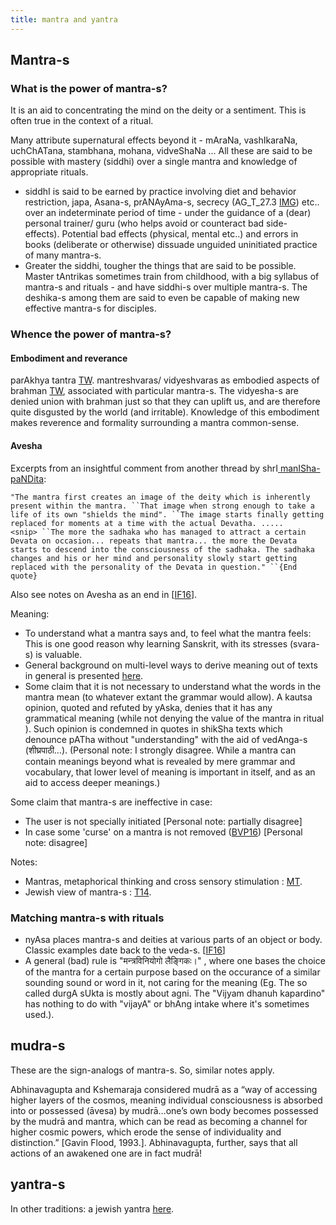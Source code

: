 ```yaml
---
title: mantra and yantra
---
```


  

## Mantra-s

### What is the power of mantra-s?

It is an aid to concentrating the mind on the deity or a sentiment. This is often true in the context of a ritual.

Many attribute supernatural effects beyond it - mAraNa, vashIkaraNa, uchChATana, stambhana, mohana, vidveShaNa ... All these are said to be possible with mastery (siddhi) over a single mantra and knowledge of appropriate rituals.

- siddhI is said to be earned by practice involving diet and behavior restriction, japa, Asana-s, prANAyAma-s, secrecy (AG\_T\_27.3 [IMG](https://imgur.com/ZY9clni)) etc.. over an indeterminate period of time - under the guidance of a (dear) personal trainer/ guru (who helps avoid or counteract bad side-effects). Potential bad effects (physical, mental etc..) and errors in books (deliberate or otherwise) dissuade unguided uninitiated practice of many mantra-s.
- Greater the siddhi, tougher the things that are said to be possible. Master tAntrikas sometimes train from childhood, with a big syllabus of mantra-s and rituals - and have siddhi-s over multiple mantra-s. The deshika-s among them are said to even be capable of making new effective mantra-s for disciples.

### Whence the power of mantra-s?

#### Embodiment and reverance

parAkhya tantra [TW](https://twitter.com/GhorAngirasa/status/867148873692835840). mantreshvaras/ vidyeshvaras as embodied aspects of brahman [TW](https://twitter.com/GhorAngirasa/status/899223199996461056), associated with particular mantra-s. The vidyesha-s are denied union with brahman just so that they can uplift us, and are therefore quite disgusted by the world (and irritable). Knowledge of this embodiment makes reverence and formality surrounding a mantra common-sense.

#### Avesha

Excerpts from an insightful comment from another thread by shrI[ manISha-paNDita](https://www.facebook.com/vishvas.vasuki/posts/10152896239417989?notif_t=like): 

`"The mantra first creates an image of the deity which is inherently present within the mantra. ``That image when strong enough to take a life of its own "shields the mind". ``The image starts finally getting replaced for moments at a time with the actual Devatha. ..... <snip> ``The more the sadhaka who has managed to attract a certain Devata on occasion... repeats that mantra... the more the Devata starts to descend into the consciousness of the sadhaka. The sadhaka changes and his or her mind and personality slowly start getting replaced with the personality of the Devata in question." ``{End quote}`

Also see notes on Avesha as an end in \[[IF16](http://indiafacts.org/brief-study-possession-hinduism-ii-spiritual-context/)\].

Meaning:

- To understand what a mantra says and, to feel what the mantra feels: This is one good reason why learning Sanskrit, with its stresses (svara-s) is valuable.
- General background on multi-level ways to derive meaning out of texts in general is presented [here](https://sites.google.com/site/hinduvichaarah/0-1-pramanani-bases/0-15-holy-books-limits).
- Some claim that it is not necessary to understand what the words in the mantra mean (to whatever extant the grammar would allow). A kautsa opinion, quoted and refuted by yAska, denies that it has any grammatical meaning (while not denying the value of the mantra in ritual ). Such opinion is condemned in quotes in shikSha texts which denounce pATha without "understanding" with the aid of vedAnga-s (शीघ्रपाठी…). (Personal note: I strongly disagree. While a mantra can contain meanings beyond what is revealed by mere grammar and vocabulary, that lower level of meaning is important in itself, and as an aid to access deeper meanings.)

Some claim that mantra-s are ineffective in case:

- The user is not specially initiated \[Personal note: partially disagree\]
- In case some 'curse' on a mantra is not removed ([BVP16](https://groups.google.com/forum/#!topic/bvparishat/Tz9zsuJGSN4)) \[Personal note: disagree\]

  

Notes:

- Mantras, metaphorical thinking and cross sensory stimulation : [MT](http://manasataramgini.wordpress.com/2008/11/23/the-spectrum-of-synesthesia-metaphors-and-samdhya-bhasha/).
- Jewish view of mantra-s : [T14](http://www.tabletmag.com/jewish-arts-and-culture/books/164141/forbidden-jewish-magic-books).

### Matching mantra-s with rituals

- nyAsa places mantra-s and deities at various parts of an object or body. Classic examples date back to the veda-s. \[[IF16](http://indiafacts.org/brief-study-possession-hinduism-ii-spiritual-context/)\]
- A general (bad) rule is "मन्त्रविनियोगो लैङ्गिकः।" , where one bases the choice of the mantra for a certain purpose based on the occurance of a similar sounding sound or word in it, not caring for the meaning (Eg. The so called durgA sUkta is mostly about agni. The "Vijyam dhanuh kapardino" has nothing to do with "vijayA" or bhAng intake where it's sometimes used.).

## mudra-s

These are the sign-analogs of mantra-s. So, similar notes apply.

  

Abhinavagupta and Kshemaraja considered mudrā as a “way of accessing higher layers of the cosmos, meaning individual consciousness is absorbed into or possessed (āvesa) by mudrā…one’s own body becomes possessed by the mudrā and mantra, which can be read as becoming a channel for higher cosmic powers, which erode the sense of individuality and distinction.” \[Gavin Flood, 1993.\]. Abhinavagupta, further, says that all actions of an awakened one are in fact mudrā!

## yantra-s

In other traditions: a jewish yantra [here](http://i.imgur.com/fElQY78.png?1).
